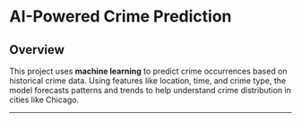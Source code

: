 # AI-Powered Crime Prediction

## Overview
This project uses **machine learning** to predict crime occurrences based on historical crime data. Using features like location, time, and crime type, the model forecasts patterns and trends to help understand crime distribution in cities like Chicago.

---
